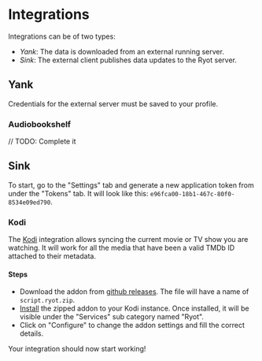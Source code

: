 # Integrations

Integrations can be of two types:

- _Yank_: The data is downloaded from an external running server.
- _Sink_: The external client publishes data updates to the Ryot server.

## Yank

Credentials for the external server must be saved to your profile.

### Audiobookshelf

// TODO: Complete it

## Sink

To start, go to the "Settings" tab and generate a new application token from under
the "Tokens" tab. It will look like this: `e96fca00-18b1-467c-80f0-8534e09ed790`.

### Kodi

The [Kodi](https://kodi.tv/) integration allows syncing the current movie or TV
show you are watching. It will work for all the media that have been a valid
TMDb ID attached to their metadata.

#### Steps

- Download the addon from [github releases](https://github.com/IgnisDa/ryot/releases).
The file will have a name of `script.ryot.zip`.
- [Install](https://kodi.wiki/view/Add-on_manager#How_to_install_from_a_ZIP_file)
the zipped addon to your Kodi instance. Once installed, it will be visible under
the "Services" sub category named "Ryot".
- Click on "Configure" to change the addon settings and fill the correct details.

Your integration should now start working!
